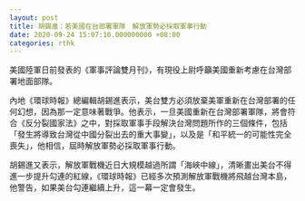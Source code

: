 ```yaml
---
layout: post
title: 胡錫進：若美國在台部署軍隊　解放軍勢必採取軍事行動
date: 2020-09-24 15:07:10.000000000 +08:00
categories: rthk
---
```


美國陸軍日前發表的《軍事評論雙月刊》，有現役上尉呼籲美國重新考慮在台灣部署地面部隊。

內地《環球時報》總編輯胡錫進表示，美台雙方必須放棄美軍重新在台灣部署的任何幻想，因為那一定意味著戰爭。他表示，一旦美國重新在台灣部署軍隊，將會符合《反分裂國家法》之中，對採取軍事手段解決台灣問題所作的三個條件，包括「發生將導致台灣從中國分裂出去的重大事變」，以及是「和平統一的可能性完全喪失」，他相信，屆時解放軍勢必採取軍事行動。

胡錫進又表示，解放軍戰機近日大規模越過所謂「海峽中線」，清晰畫出美台不得進一步提升勾連的紅線，《環球時報》已經多次預測解放軍戰機將飛越台灣本島，他警告，如果美台勾連繼續上升，這一幕一定會發生。
